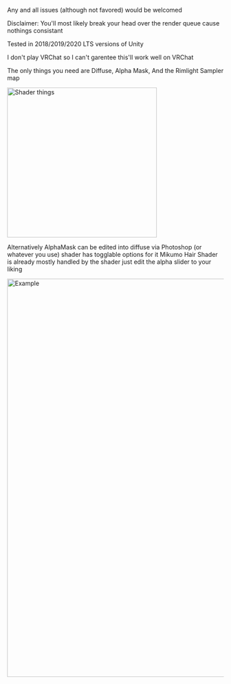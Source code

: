 Any and all issues (although not favored) would be welcomed

Disclaimer: You'll most likely break your head over the render queue cause nothings consistant

Tested in 2018/2019/2020 LTS versions of Unity

I don't play VRChat so I can't garentee this'll work well on VRChat

The only things you need are Diffuse, Alpha Mask, And the Rimlight Sampler map

<img width="348" alt="Shader things" src="https://user-images.githubusercontent.com/105132829/167274643-4d568950-69ec-4b31-8a98-e9aab427128d.PNG">

Alternatively AlphaMask can be edited into diffuse via Photoshop (or whatever you use) shader has togglable options for it
Mikumo Hair Shader is already mostly handled by the shader just edit the alpha slider to your liking

<img width="925" alt="Example" src="https://user-images.githubusercontent.com/105132829/167274881-cc3776fe-716f-4135-bfbf-554ba6e6983a.PNG">
